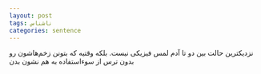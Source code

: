 ```yaml
---
layout: post
tags: ناشناس
categories: sentence
---
```


نزدیکترین حالت بین دو تا آدم لمس فیزیکی نیست. بلکه وقتیه که بتونن زخم‌هاشون رو بدون ترس از سوءاستفاده به هم نشون بدن